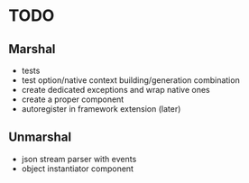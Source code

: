 # TODO

## Marshal
- tests
- test option/native context building/generation combination
- create dedicated exceptions and wrap native ones
- create a proper component
- autoregister in framework extension (later)

## Unmarshal
- json stream parser with events
- object instantiator component
